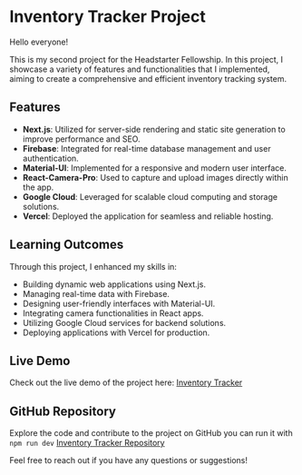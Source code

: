 
# Inventory Tracker Project

Hello everyone!

This is my second project for the Headstarter Fellowship. In this project, I showcase a variety of features and functionalities that I implemented, aiming to create a comprehensive and efficient inventory tracking system.

## Features

- **Next.js**: Utilized for server-side rendering and static site generation to improve performance and SEO.
- **Firebase**: Integrated for real-time database management and user authentication.
- **Material-UI**: Implemented for a responsive and modern user interface.
- **React-Camera-Pro**: Used to capture and upload images directly within the app.
- **Google Cloud**: Leveraged for scalable cloud computing and storage solutions.
- **Vercel**: Deployed the application for seamless and reliable hosting.

## Learning Outcomes

Through this project, I enhanced my skills in:
- Building dynamic web applications using Next.js.
- Managing real-time data with Firebase.
- Designing user-friendly interfaces with Material-UI.
- Integrating camera functionalities in React apps.
- Utilizing Google Cloud services for backend solutions.
- Deploying applications with Vercel for production.

## Live Demo

Check out the live demo of the project here:
[Inventory Tracker](https://inventory-tracker-ruddy.vercel.app)

## GitHub Repository

Explore the code and contribute to the project on GitHub you can run it with 
`npm run dev`
[Inventory Tracker Repository](https://github.com/hanahassan/inventory_tracker)

Feel free to reach out if you have any questions or suggestions!
